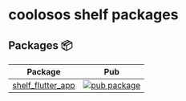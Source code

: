 # coolosos shelf packages




## Packages 📦

| Package  | Pub  |
| ----------- | ------------------  |
| [shelf_flutter_app](https://github.com/coolosos/shelf_packages/tree/main/packages/shelf_flutter_app) | [![pub package](https://img.shields.io/pub/v/shelf_flutter_app.svg)](https://pub.dev/packages/shelf_flutter_app) |
 